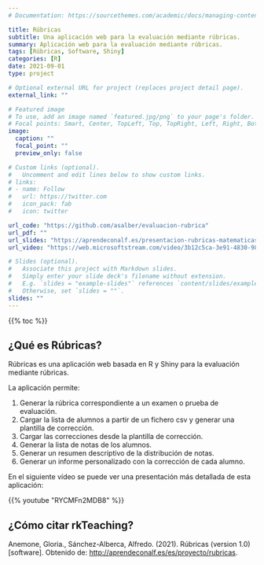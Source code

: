 ```yaml
---
# Documentation: https://sourcethemes.com/academic/docs/managing-content/

title: Rúbricas
subtitle: Una aplicación web para la evaluación mediante rúbricas.
summary: Aplicación web para la evaluación mediante rúbricas.
tags: [Rúbricas, Software, Shiny]
categories: [R]
date: 2021-09-01
type: project

# Optional external URL for project (replaces project detail page).
external_link: ""

# Featured image
# To use, add an image named `featured.jpg/png` to your page's folder.
# Focal points: Smart, Center, TopLeft, Top, TopRight, Left, Right, BottomLeft, Bottom, BottomRight.
image:
  caption: ""
  focal_point: ""
  preview_only: false

# Custom links (optional).
#   Uncomment and edit lines below to show custom links.
# links:
# - name: Follow
#   url: https://twitter.com
#   icon_pack: fab
#   icon: twitter

url_code: "https://github.com/asalber/evaluacion-rubrica"
url_pdf: ""
url_slides: "https://aprendeconalf.es/presentacion-rubricas-matematicas/"
url_video: "https://web.microsoftstream.com/video/3b12c5ca-3e91-4830-9895-1bda70822f71"

# Slides (optional).
#   Associate this project with Markdown slides.
#   Simply enter your slide deck's filename without extension.
#   E.g. `slides = "example-slides"` references `content/slides/example-slides.md`.
#   Otherwise, set `slides = ""`.
slides: ""
---
```


{{% toc %}}

## ¿Qué es Rúbricas?

Rúbricas es una aplicación web basada en R y Shiny para la evaluación mediante rúbricas.

La aplicación permite:

1. Generar la rúbrica correspondiente a un examen o prueba de evaluación.
2. Cargar la lista de alumnos a partir de un fichero csv y generar una plantilla de corrección.
3. Cargar las correcciones desde la plantilla de corrección.
4. Generar la lista de notas de los alumnos.
5. Generar un resumen descriptivo de la distribución de notas.
6. Generar un informe personalizado con la corrección de cada alumno.

En el siguiente vídeo se puede ver una presentación más detallada de esta aplicación:

{{% youtube "RYCMFn2MDB8" %}}

## ¿Cómo citar rkTeaching?

Anemone, Gloria., Sánchez-Alberca, Alfredo. (2021). Rúbricas (version 1.0) [software]. Obtenido de: http://aprendeconalf.es/es/proyecto/rubricas.